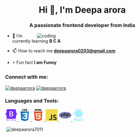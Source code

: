<h1 align="center">Hi 👋, I'm Deepa arora</h1>
<h3 align="center">A passionate frontend developer from India</h3>
<img src="https://www.google.com/imgres?q=animation%20coding%20gif&imgurl=https%3A%2F%2Fi.pinimg
  .com%2Foriginals%2F54%2Fe3%2F7d%2F54e37d8074ebcde1d96c77d7b2a7f310.gif&imgrefurl=https%3A%2F%2Fwww.pinterest.com%2Fpin%2Fcoding-animations--
  126663808259167697%2F&docid=2_EEXl1mO124lM&tbnid=Aob19zh3U0GdRM&vet=12ahUKEwjV15LKucCJAxXu7TgGHc1MKAYQM3oECGUQAA..i&w=680&h=428&hcb=2&ved=2ahUKEwjV15LKucCJAxXu7TgGHc1MKAYQM3oECGUQAA" align="right" alt="coding" width="400">

- 🌱 I’m currently learning **B C A**

- 📫 How to reach me **deepaarora0203@gmail.com**

- ⚡ Fun fact **I am Funny**

<h3 align="left">Connect with me:</h3>
<p align="left">
<a href="https://fb.com/deepaarrora" target="blank"><img align="center" src="https://raw.githubusercontent.com/rahuldkjain/github-profile-readme-generator/master/src/images/icons/Social/facebook.svg" alt="deepaarrora" height="30" width="40" /></a>
<a href="https://instagram.com/deepaarrora" target="blank"><img align="center" src="https://raw.githubusercontent.com/rahuldkjain/github-profile-readme-generator/master/src/images/icons/Social/instagram.svg" alt="deepaarrora" height="30" width="40" /></a>
</p>

<h3 align="left">Languages and Tools:</h3>
<p align="left"> <a href="https://getbootstrap.com" target="_blank" rel="noreferrer"> <img src="https://raw.githubusercontent.com/devicons/devicon/master/icons/bootstrap/bootstrap-plain-wordmark.svg" alt="bootstrap" width="40" height="40"/> </a> <a href="https://www.w3schools.com/css/" target="_blank" rel="noreferrer"> <img src="https://raw.githubusercontent.com/devicons/devicon/master/icons/css3/css3-original-wordmark.svg" alt="css3" width="40" height="40"/> </a> <a href="https://www.w3.org/html/" target="_blank" rel="noreferrer"> <img src="https://raw.githubusercontent.com/devicons/devicon/master/icons/html5/html5-original-wordmark.svg" alt="html5" width="40" height="40"/> </a> <a href="https://developer.mozilla.org/en-US/docs/Web/JavaScript" target="_blank" rel="noreferrer"> <img src="https://raw.githubusercontent.com/devicons/devicon/master/icons/javascript/javascript-original.svg" alt="javascript" width="40" height="40"/> </a> <a href="https://www.php.net" target="_blank" rel="noreferrer"> <img src="https://raw.githubusercontent.com/devicons/devicon/master/icons/php/php-original.svg" alt="php" width="40" height="40"/> </a> <a href="https://reactjs.org/" target="_blank" rel="noreferrer"> <img src="https://raw.githubusercontent.com/devicons/devicon/master/icons/react/react-original-wordmark.svg" alt="react" width="40" height="40"/> </a> </p>

<p>&nbsp;<img align="center" src="https://github-readme-stats.vercel.app/api?username=deepaarora7011&show_icons=true&locale=en" alt="deepaarora7011" /></p>
